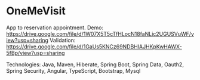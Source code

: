 # OneMeVisit
App to reservation appointment.
Demo: https://drive.google.com/file/d/1W07X5T5cTfHLocN18faNLic2UGUSVuWF/view?usp=sharing
Validation: https://drive.google.com/file/d/1GaUs5KNCz69NDBHIAJHKpKwHAWX-5fBp/view?usp=sharing

Technologies: Java, Maven, Hiberate, Spring Boot, Spring Data, Oauth2, Spring Security, Angular, TypeScript, Bootstrap, Mysql
